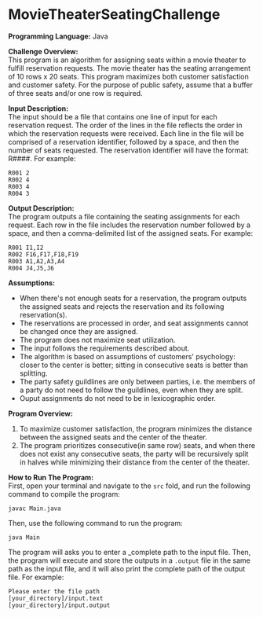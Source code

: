 # MovieTheaterSeatingChallenge

**Programming Language:** 
Java

**Challenge Overview:** <br/> 
This program is an algorithm for assigning seats within a movie theater to
fulfill reservation requests. The movie theater has the seating
arrangement of 10 rows x 20 seats. This program maximizes both customer satisfaction and customer
safety. For the purpose of public safety, assume that a buffer of three
seats and/or one row is required.

**Input Description:** <br/> 
The input should be a file that contains one line of input for each
reservation request. The order of the lines in the file reflects the order in
which the reservation requests were received. Each line in the file will be
comprised of a reservation identifier, followed by a space, and then the
number of seats requested. The reservation identifier will have the
format: R####. For example: 

``` 
R001 2
R002 4
R003 4
R004 3
```

**Output Description:** <br/> 
The program outputs a file containing the seating assignments for
each request. Each row in the file includes the reservation number
followed by a space, and then a comma-delimited list of the assigned
seats. For example:

```
R001 I1,I2
R002 F16,F17,F18,F19
R003 A1,A2,A3,A4
R004 J4,J5,J6
```

**Assumptions:** <br/> 
- When there's not enough seats for a reservation, the program outputs the assigned seats and rejects the reservation and its following reservation(s).
- The reservations are processed in order, and seat assignments cannot be changed once they are assigned. 
- The program does not maximize seat utilization. 
- The input follows the requirements described about.
- The algorithm is based on assumptions of customers' psychology: closer to the center is better; sitting in consecutive seats is better than splitting.
- The party safety guildlines are only between parties, i.e. the members of a party do not need to follow the guildlines, even when they are split.
- Ouput assignments do not need to be in lexicographic order.


**Program Overview:** <br/>
1. To maximize customer satisfaction, the program minimizes the distance between the assigned seats and the center of the theater.
2. The program prioritizes consecutive(in same row) seats, and when there does not exist any consecutive seats, the party will be recursively split in halves while minimizing their distance from the center of the theater.

**How to Run The Program:** <br/>
First, open your terminal and navigate to the `src` fold, and run the following command to compile the program: 

``` 
javac Main.java 
```

Then, use the following command to run the program:

``` 
java Main 
```

The program will asks you to enter a _complete path to the input file. Then, the program will execute and store the outputs in a `.output` file in the same path as the input file, and it will also print the complete path of the output file. For example:

```
Please enter the file path
[your_directory]/input.text
[your_directory]/input.output
```

